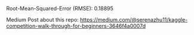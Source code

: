 Root-Mean-Squared-Error (RMSE): 0.18895


Medium Post about this repo: https://medium.com/@serenazhu11/kaggle-competition-walk-through-for-beginners-3646f4a0007d
